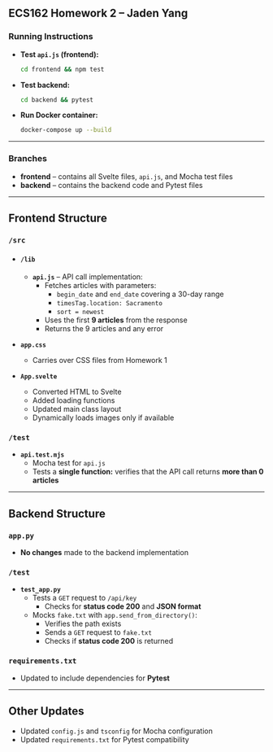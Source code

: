 ## ECS162 Homework 2 – Jaden Yang

### Running Instructions

- **Test `api.js` (frontend):**  
  ```bash
  cd frontend && npm test
  ```
- **Test backend:**  
  ```bash
  cd backend && pytest
  ```
- **Run Docker container:**  
  ```bash
  docker-compose up --build
  ```

---

### Branches

- **frontend** – contains all Svelte files, `api.js`, and Mocha test files
- **backend** – contains the backend code and Pytest files

---

## Frontend Structure

### `/src`

- #### `/lib`
  - **`api.js`** – API call implementation:
    - Fetches articles with parameters:
      - `begin_date` and `end_date` covering a 30-day range
      - `timesTag.location: Sacramento`
      - `sort = newest`
    - Uses the first **9 articles** from the response
    - Returns the 9 articles and any error

- **`app.css`**
  - Carries over CSS files from Homework 1

- **`App.svelte`**
  - Converted HTML to Svelte
  - Added loading functions
  - Updated main class layout
  - Dynamically loads images only if available

### `/test`

- **`api.test.mjs`**
  - Mocha test for `api.js`
  - Tests a **single function:** verifies that the API call returns **more than 0 articles**

---

## Backend Structure

### `app.py`

- **No changes** made to the backend implementation

### `/test`

- **`test_app.py`**
  - Tests a `GET` request to `/api/key`
    - Checks for **status code 200** and **JSON format**
  - Mocks `fake.txt` with `app.send_from_directory()`:
    - Verifies the path exists
    - Sends a `GET` request to `fake.txt`
    - Checks if **status code 200** is returned

### `requirements.txt`

- Updated to include dependencies for **Pytest**

---

## Other Updates

- Updated `config.js` and `tsconfig` for Mocha configuration
- Updated `requirements.txt` for Pytest compatibility

